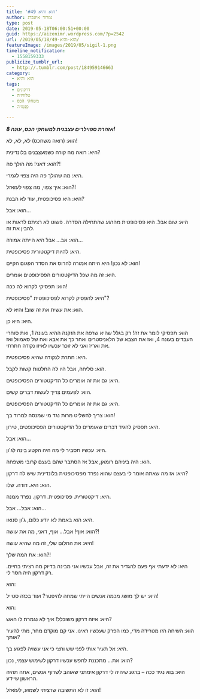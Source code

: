 ```yaml
---
title: 'הוא והיא #49'
author: נמרוד איזנברג
type: post
date: 2019-05-18T06:00:51+00:00
guid: https://aizenimr.wordpress.com/?p=2542
url: /2019/05/18/הוא-והיא-49/
featureImage: /images/2019/05/sigil-1.png
timeline_notification:
  - 1558159333
publicize_tumblr_url:
  - http://.tumblr.com/post/184959146663
category:
  - הוא והיא
tags:
  - דרקונים
  - טלוויזיה
  - משחקי הכס
  - פנטזיה

---
```

_**אזהרת ספוילרים עצבנית למשחקי הכס, עונה 8!**_

הוא: (רואה משחכס) לא, לא, לא!

היא: רואה מה קורה כשמעצבנים בלונדינית?

הוא: דאני! מה הולך פה?!

היא: מה שהולך פה היה צפוי לגמרי.

הוא: איך צפוי, מה צפוי לעזאזל?!

היא: היא פסיכופטית, עוד לא הבנת?

הוא: אבל&#8230;

היא: שום אבל. היא פסיכופטית מהרגע שהתחילה הסדרה. פשוט לא רציתם לראות או להבין את זה.

הוא: אב&#8230; אבל היא הייתה אמורה&#8230;

היא: להיות דיקטטורית פסיכופטית.

הוא: לא נכון! היא היתה אמורה להרוס את הסדר הפגום הקיים!

היא: זה מה שכל הדיקטטורים הפסיכופטים אומרים.

הוא: תפסיקי לקרוא לה ככה!

היא: להפסיק לקרוא לפסיכופטית "פסיכופטית"?

הוא: את עשית את זה שוב! והיא לא.

היא: היא כן.

הוא: תפסיקי לומר את זה! רק בגלל שהיא שרפה את הזקנה ההיא בעונה 1, ואת סוחרי העבדים בעונה 4, ואז את הצבא של הלאניסטרים ואחר כך את אבא ואח של סאמוול ואז את ואריז ואני לא זוכר עכשיו לאיזו נקודה חתרתי.

היא: חתרת לנקודה שהיא פסיכופטית.

הוא: סליחה, אבל היו לה החלטות קשות לקבל.

היא: גם את זה אומרים כל הדיקטטורים הפסיכופטים.

הוא: לפעמים צריך לעשות דברים קשים.

היא: גם את זה אומרים כל הדיקטטורים הפסיכופטים.

הוא: צריך להשליט מרות נגד מי שמנסה למרוד בך!

היא: תפסיק להגיד דברים שאומרים כל הדיקטטורים הפסיכופטים, טירון.

הוא: אבל&#8230;

היא: עכשיו תסביר לי מה היה הקטע בינה לג'ון.

הוא: היה ביניהם רומאן, אבל אז הסתבר שהם בעצם קרובי משפחה.

היא: אז מה שאתה אומר לי בעצם שהוא נפרד מפסיכופטית בלונדינית שיש לה דרקון?

הוא: היא. דודה. שלו.

היא: דיקטטורית. פסיכופטית. דרקון. נפרד ממנה.

הוא: אבל&#8230; אבל&#8230;

היא: הוא באמת לא יודע כלום, ג'ון סנואו.

הוא: אוף! אבל&#8230; אוף, דאני, מה את עושה?!

היא: את החלום שלי, זה מה שהיא עושה!

הוא: את המה שלך?!

היא: לא ידעתי אף פעם להגדיר את זה, אבל עכשיו אני מבינה בדיוק מה רציתי בחיים. רק דרקון היה חסר לי.

הוא:

היא: יש לך מושג מכמה אנשים הייתי שמחה להיפטר? ועוד בכזה סטייל!

הוא:

היא: איזה דרקון משוכלל! איך לא נגמרת לו האש?

הוא: השיחה הזו מטרידה מדי, כמו הפרק שעכשיו ראינו. אני קם מוקדם מחר, מתי להעיר אותך?

היא: אל תעיר אותי לפני שש וחצי כי אני עשויה לפגוע בך.

הוא: את&#8230; מתכננת לחפש עכשיו דרקון לשימוש עצמי, נכון?

היא: בוא נגיד ככה &#8211; ברגע שיהיה לי דרקון אימתני שאוהב לשרוף אנשים, אתה תהיה הראשון שיידע.

הוא: זו לא התשובה שרציתי לשמוע, לעזאזל!
